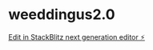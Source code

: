 # weeddingus2.0

[Edit in StackBlitz next generation editor ⚡️](https://stackblitz.com/~/github.com/beck-ganjatechs/weeddingus2.0)